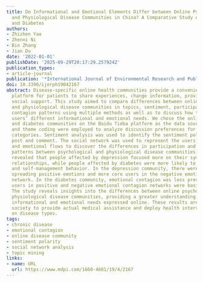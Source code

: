 ```yaml
---
title: Do Informational and Emotional Elements Differ between Online Psychological
  and Physiological Disease Communities in China? A Comparative Study of Depression
  and Diabetes
authors:
- Zhizhen Yao
- Zhenni Ni
- Bin Zhang
- Jian Du
date: '2022-01-01'
publishDate: '2025-09-29T20:17:29.257924Z'
publication_types:
- article-journal
publication: '*International Journal of Environmental Research and Public Health*'
doi: 10.3390/ijerph19042167
abstract: Disease-specific online health communities provide a convenient and common
  platform for patients to share experiences, change information, provide and receive
  social support. This study aimed to compare differences between online psychological
  and physiological disease communities in topics, sentiment, participation, and emotional
  contagion patterns using multiple methods as well as to discuss how to satisfy the
  users’ different informational and emotional needs. We chose the online depression
  and diabetes communities on the Baidu Tieba platform as the data source. Topic modeling
  and theme coding were employed to analyze discussion preferences for various topic
  categories. Sentiment analysis was used to identify the sentiment polarity of each
  post and comment. The social network was used to represent the users’ interaction
  and emotional flows to discover the differences in participation and emotional contagion
  patterns between psychological and physiological disease communities. The results
  revealed that people affected by depression focused more on their symptoms and social
  relationships, while people affected by diabetes were more likely to discuss treatment
  and self-management behavior. In the depression community, there were obvious interveners
  spreading positive emotions and more core users in the negative emotional contagion
  network. In the diabetes community, emotional contagion was less prevalent and core
  users in positive and negative emotional contagion networks were basically the same.
  The study reveals insights into the differences between online psychological and
  physiological disease communities, providing a greater understanding of the users’
  informational and emotional needs expressed online. These results are helpful for
  society to provide actual medical assistance and deploy health interventions based
  on disease types.
tags:
- chronic disease
- emotional contagion
- online disease community
- sentiment polarity
- social network analysis
- topic mining
links:
- name: URL
  url: https://www.mdpi.com/1660-4601/19/4/2167
---
```

